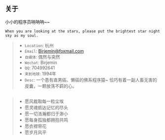 ## 关于
小小的程序员呐呐呐~~

```
When you are looking at the stars, please put the brightest star night sky as my soul.
```
  > * `Location`: 杭州
  > * `Email`: Birjemin@foxmail.com
  > * `自媒体`: 偶然与突然
  > * `Wechat`: Birjemin
  > * `QQ`: 704992641
  > * `来到地球`: 1994年
  > * `Desc`: 一个患有直男癌、懒癌的佛系程序猿~ 恰巧有着一副人畜无害的皮囊，一颗放荡不羁的心。

## 

> * 愿风裁取每一粒尘埃
> * 愿灵魂抵达记忆的尽头
> * 愿一切浩瀚都归于渺小
> * 愿每身孤独都拥抱共鸣
> * 愿衣襟带花
> * 愿岁月风平
